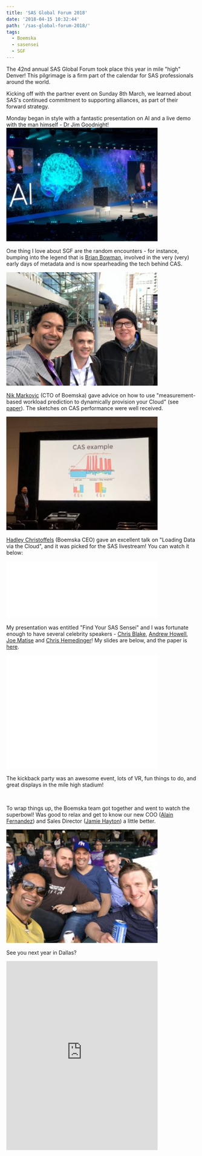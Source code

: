 ```yaml
---
title: 'SAS Global Forum 2018'
date: '2018-04-15 10:32:44'
path: '/sas-global-forum-2018/'
tags:
  - Boemska
  - sasensei
  - SGF
---
```


The 42nd annual SAS Global Forum took place this year in mile "high" Denver! This pilgrimage is a firm part of the calendar for SAS professionals around the world.

Kicking off with the partner event on Sunday 8th March, we learned about SAS's continued commitment to supporting alliances, as part of their forward strategy.

Monday began in style with a fantastic presentation on AI and a live demo with the man himself - Dr Jim Goodnight!
<a href="https://"><img class="aligncenter size-medium wp-image-338" src="../images/WhatsApp-Image-2018-04-14-at-19.33.24-300x225.jpeg" alt="" width="400"  /></a>

One thing I love about SGF are the random encounters - for instance, bumping into the legend that is <a href="https://www.linkedin.com/in/brian-bowman-a791b5111/" target="_blank" rel="noopener">Brian Bowman</a>, involved in the very (very) early days of metadata and is now spearheading the tech behind CAS.

<a href="https://"><img class="aligncenter size-medium wp-image-337" src="../images/WhatsApp-Image-2018-04-14-at-19.33.24-1-300x225.jpeg" alt="" width="400" /></a>

<a href="https://www.linkedin.com/in/nikmarkovic/" target="_blank" rel="noopener">Nik Markovic</a> (CTO of Boemska) gave advice on how to use "measurement-based workload prediction to dynamically provision your Cloud" (see <a href="https://www.sas.com/content/dam/SAS/support/en/sas-global-forum-proceedings/2018/2057-2018.pdf" target="_blank" rel="noopener">paper</a>). The sketches on CAS performance were well received.

<a href="https://"><img class="aligncenter size-medium wp-image-333" src="../images/WhatsApp-Image-2018-04-14-at-19.33.25-300x225.jpeg" alt="" width="400"  /></a>

<a href="https://www.linkedin.com/in/hadley-christoffels-a623864/" target="_blank" rel="noopener">Hadley Christoffels</a> (Boemska CEO) gave an excellent talk on "Loading Data via the Cloud", and it was picked for the SAS livestream! You can watch it below:

<iframe class="aligncenter" src="//players.brightcove.net/1872491364001/9829d1d0-bfdd-4b86-8efa-43bb454fc746_default/index.html?videoId=5766305652001" width="400"  frameborder="0" allowfullscreen="allowfullscreen"></iframe>

My presentation was entitled "Find Your SAS Sensei" and I was fortunate enough to have several celebrity speakers - <a href="https://www.linkedin.com/in/christopher-blake-1a377424/" target="_blank" rel="noopener">Chris Blake</a>, <a href="https://www.linkedin.com/in/howellandrew/" target="_blank" rel="noopener">Andrew Howell</a>, <a href="https://stackoverflow.com/users/1623007/joe" target="_blank" rel="noopener">Joe Matise</a> and <a href="https://communities.sas.com/t5/user/viewprofilepage/user-id/4" target="_blank" rel="noopener">Chris Hemedinger</a>! My slides are below, and the paper is <a href="https://www.rawsas.com/wp-content/uploads/2018/04/SGF2018_Find_Your_SAS_Sensei.pdf">here</a>.

<iframe class="aligncenter" src="//slides.com/allanbowe/find-your-sas-sensei/embed" width="400" height="300" frameborder="0" scrolling="no" allowfullscreen="allowfullscreen"></iframe>

The kickback party was an awesome event, lots of VR, fun things to do, and great displays in the mile high stadium!

<a href="https://"><img class="aligncenter size-medium wp-image-342" src="../images/WhatsApp-Image-2018-04-14-at-19.33.26-1-300x169.jpeg" alt="" width="400"  /></a>

To wrap things up, the Boemska team got together and went to watch the superbowl! Was good to relax and get to know our new COO (<a href="https://www.linkedin.com/in/fernandezalain/" target="_blank" rel="noopener">Alain Fernandez</a>) and Sales Director (<a href="https://www.linkedin.com/in/jamie-hayton-902733/" target="_blank" rel="noopener">Jamie Hayton</a>) a little better.

<img class="aligncenter size-medium wp-image-344" src="../images/837123e9-519c-41ae-babe-f171ff697874-original-300x225.jpeg" alt="" width="400"  />

See you next year in Dallas?

<iframe class="aligncenter" src="https://www.linkedin.com/embed/feed/update/urn:li:activity:6390208213920280578" width="400" height="500" frameborder="0" allowfullscreen="allowfullscreen"></iframe>
